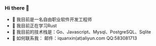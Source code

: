 ### Hi there 👋

<!--
**iquanxin/iquanxin** is a ✨ _special_ ✨ repository because its `README.md` (this file) appears on your GitHub profile.

Here are some ideas to get you started:

- 🔭 I’m currently working on ...
- 🌱 I’m currently learning ...
- 👯 I’m looking to collaborate on ...
- 🤔 I’m looking for help with ...
- 💬 Ask me about ...
- 📫 How to reach me: ...
- 😄 Pronouns: ...
- ⚡ Fun fact: ...
-->

- 🔭 我目前是一名自由职业软件开发工程师
- 🌱 我目前正在学习Rust
- 👯 我目前的技术栈是：Go、Javascript、Mysql、PostgreSQL、Sqlite
- 💬 如何联系我： 邮件：iquanxin(at)aliyun.com QQ:583081713
